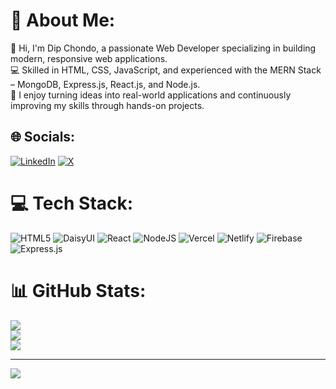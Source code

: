 # 💫 About Me:
👋 Hi, I'm Dip Chondo, a passionate Web Developer specializing in building modern, responsive web applications.<br>💻 Skilled in HTML, CSS, JavaScript, and experienced with the MERN Stack – MongoDB, Express.js, React.js, and Node.js.<br>🚀 I enjoy turning ideas into real-world applications and continuously improving my skills through hands-on projects.


## 🌐 Socials:
[![LinkedIn](https://img.shields.io/badge/LinkedIn-%230077B5.svg?logo=linkedin&logoColor=white)](https://linkedin.com/in/dip-chondo-2b871b360) [![X](https://img.shields.io/badge/X-black.svg?logo=X&logoColor=white)](https://x.com/MovieLover23667) 

# 💻 Tech Stack:
![HTML5](https://img.shields.io/badge/html5-%23E34F26.svg?style=for-the-badge&logo=html5&logoColor=white) ![DaisyUI](https://img.shields.io/badge/daisyui-5A0EF8?style=for-the-badge&logo=daisyui&logoColor=white) ![React](https://img.shields.io/badge/react-%2320232a.svg?style=for-the-badge&logo=react&logoColor=%2361DAFB) ![NodeJS](https://img.shields.io/badge/node.js-6DA55F?style=for-the-badge&logo=node.js&logoColor=white) ![Vercel](https://img.shields.io/badge/vercel-%23000000.svg?style=for-the-badge&logo=vercel&logoColor=white) ![Netlify](https://img.shields.io/badge/netlify-%23000000.svg?style=for-the-badge&logo=netlify&logoColor=#00C7B7) ![Firebase](https://img.shields.io/badge/firebase-%23039BE5.svg?style=for-the-badge&logo=firebase) ![Express.js](https://img.shields.io/badge/express.js-%23404d59.svg?style=for-the-badge&logo=express&logoColor=%2361DAFB)
# 📊 GitHub Stats:
![](https://github-readme-stats.vercel.app/api?username=dip00-bb&theme=dark&hide_border=false&include_all_commits=false&count_private=false)<br/>
![](https://nirzak-streak-stats.vercel.app/?user=dip00-bb&theme=dark&hide_border=false)<br/>
![](https://github-readme-stats.vercel.app/api/top-langs/?username=dip00-bb&theme=dark&hide_border=false&include_all_commits=false&count_private=false&layout=compact)

---
[![](https://visitcount.itsvg.in/api?id=dip00-bb&icon=0&color=0)](https://visitcount.itsvg.in)

<!-- Proudly created with GPRM ( https://gprm.itsvg.in ) -->

